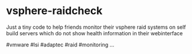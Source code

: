# vsphere-raidcheck

Just a tiny code to help friends monitor their vsphere raid systems on self build servers which do not
show health information in their webinterface

#vmware #lsi #adaptec #raid #monitoring ... 
